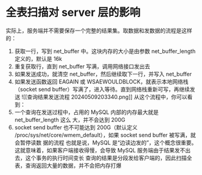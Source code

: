 # 全表扫描对 server 层的影响
实际上，服务端并不需要保存一个完整的结果集。取数据和发数据的流程是这样的：
1. 获取一行，写到 net_buffer 中。这块内存的大小是由参数 net_buffer_length 定义的，默认是 16k
2. 重复获取行，直到 net_buffer 写满，调用网络接口发出去
3. 如果发送成功，就清空 net_buffer，然后继续取下一行，并写入 net_buffer
4. 如果发送函数返回 EAGAIN 或 WSAEWOULDBLOCK，就表示本地网络栈（socket send buffer）写满了，进入等待。直到网络栈重新可写，再继续发送
![[查询结果发送流程 20240509203340.png]]
从这个流程中，你可以看到：
1. 一个查询在发送过程中，占用的 MySQL 内部的内存最大就是 net_buffer_length 这么 大，并不会达到 200G
2. socket send buffer 也不可能达到 200G（默认定义 /proc/sys/net/core/wmem_default），如果 socket send buffer 被写满，就会暂停读数 据的流程
也就是说，MySQL 是“边读边发的”，这个概念很重要。这就意味着，如果客户端接收得慢，会导致 MySQL 服务端由于结果发不出去，这个事务的执行时间变长
查询的结果是分段发给客户端的，因此扫描全表，查询返回大量的数据，并不会把内存打爆
